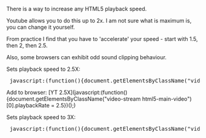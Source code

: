 There is a way to increase any HTML5 playback speed.

Youtube allows you to do this up to 2x.
I am not sure what is maximum is, you can change it yourself.

From practice I find that you have to 'accelerate' your speed - start with 1.5, then 2, then 2.5.

Also, some browsers can exhibit odd sound clipping behaviour.

Sets playback speed to 2.5X:
<pre> javascript:(function(){document.getElementsByClassName("video-stream html5-main-video")[0].playbackRate = 2.5})(); </pre>
Add to browser: [YT 2.5X](javascript:(function(){document.getElementsByClassName("video-stream html5-main-video")[0].playbackRate = 2.5})();)

Sets playback speed to 3X:
<pre> javascript:(function(){document.getElementsByClassName("video-stream html5-main-video")[0].playbackRate = 3.0})();</pre>


